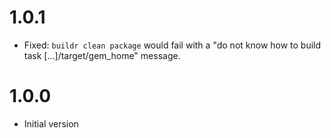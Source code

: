 1.0.1
=====

- Fixed: `buildr clean package` would fail with a "do not know how to
  build task [...]/target/gem_home" message.

1.0.0
=====

- Initial version
